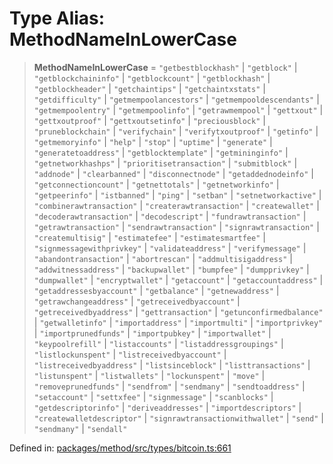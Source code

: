 # Type Alias: MethodNameInLowerCase

> **MethodNameInLowerCase** = `"getbestblockhash"` \| `"getblock"` \| `"getblockchaininfo"` \| `"getblockcount"` \| `"getblockhash"` \| `"getblockheader"` \| `"getchaintips"` \| `"getchaintxstats"` \| `"getdifficulty"` \| `"getmempoolancestors"` \| `"getmempooldescendants"` \| `"getmempoolentry"` \| `"getmempoolinfo"` \| `"getrawmempool"` \| `"gettxout"` \| `"gettxoutproof"` \| `"gettxoutsetinfo"` \| `"preciousblock"` \| `"pruneblockchain"` \| `"verifychain"` \| `"verifytxoutproof"` \| `"getinfo"` \| `"getmemoryinfo"` \| `"help"` \| `"stop"` \| `"uptime"` \| `"generate"` \| `"generatetoaddress"` \| `"getblocktemplate"` \| `"getmininginfo"` \| `"getnetworkhashps"` \| `"prioritisetransaction"` \| `"submitblock"` \| `"addnode"` \| `"clearbanned"` \| `"disconnectnode"` \| `"getaddednodeinfo"` \| `"getconnectioncount"` \| `"getnettotals"` \| `"getnetworkinfo"` \| `"getpeerinfo"` \| `"istbanned"` \| `"ping"` \| `"setban"` \| `"setnetworkactive"` \| `"combinerawtransaction"` \| `"createrawtransaction"` \| `"createwallet"` \| `"decoderawtransaction"` \| `"decodescript"` \| `"fundrawtransaction"` \| `"getrawtransaction"` \| `"sendrawtransaction"` \| `"signrawtransaction"` \| `"createmultisig"` \| `"estimatefee"` \| `"estimatesmartfee"` \| `"signmessagewithprivkey"` \| `"validateaddress"` \| `"verifymessage"` \| `"abandontransaction"` \| `"abortrescan"` \| `"addmultisigaddress"` \| `"addwitnessaddress"` \| `"backupwallet"` \| `"bumpfee"` \| `"dumpprivkey"` \| `"dumpwallet"` \| `"encryptwallet"` \| `"getaccount"` \| `"getaccountaddress"` \| `"getaddressesbyaccount"` \| `"getbalance"` \| `"getnewaddress"` \| `"getrawchangeaddress"` \| `"getreceivedbyaccount"` \| `"getreceivedbyaddress"` \| `"gettransaction"` \| `"getunconfirmedbalance"` \| `"getwalletinfo"` \| `"importaddress"` \| `"importmulti"` \| `"importprivkey"` \| `"importprunedfunds"` \| `"importpubkey"` \| `"importwallet"` \| `"keypoolrefill"` \| `"listaccounts"` \| `"listaddressgroupings"` \| `"listlockunspent"` \| `"listreceivedbyaccount"` \| `"listreceivedbyaddress"` \| `"listsinceblock"` \| `"listtransactions"` \| `"listunspent"` \| `"listwallets"` \| `"lockunspent"` \| `"move"` \| `"removeprunedfunds"` \| `"sendfrom"` \| `"sendmany"` \| `"sendtoaddress"` \| `"setaccount"` \| `"settxfee"` \| `"signmessage"` \| `"scanblocks"` \| `"getdescriptorinfo"` \| `"deriveaddresses"` \| `"importdescriptors"` \| `"createwalletdescriptor"` \| `"signrawtransactionwithwallet"` \| `"send"` \| `"sendmany"` \| `"sendall"`

Defined in: [packages/method/src/types/bitcoin.ts:661](https://github.com/dcdpr/did-btcr2-js/blob/4a717493e735221d072999f212891939f4de3f23/packages/method/src/types/bitcoin.ts#L661)
